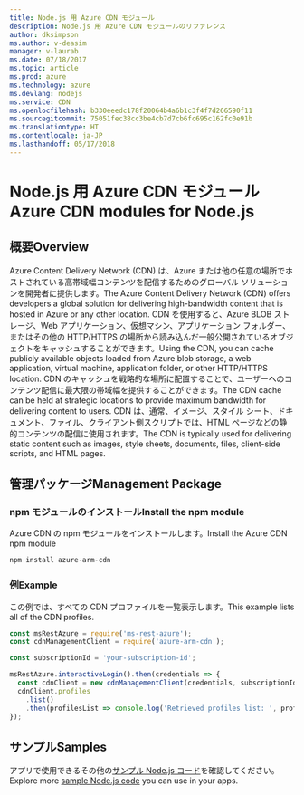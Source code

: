 ```yaml
---
title: Node.js 用 Azure CDN モジュール
description: Node.js 用 Azure CDN モジュールのリファレンス
author: dksimpson
ms.author: v-deasim
manager: v-laurab
ms.date: 07/18/2017
ms.topic: article
ms.prod: azure
ms.technology: azure
ms.devlang: nodejs
ms.service: CDN
ms.openlocfilehash: b330eeedc178f20064b4a6b1c3f4f7d266590f11
ms.sourcegitcommit: 75051fec38cc3be4cb7d7cb6fc695c162fc0e91b
ms.translationtype: HT
ms.contentlocale: ja-JP
ms.lasthandoff: 05/17/2018
---
```

# <a name="azure-cdn-modules-for-nodejs"></a><span data-ttu-id="01e92-103">Node.js 用 Azure CDN モジュール</span><span class="sxs-lookup"><span data-stu-id="01e92-103">Azure CDN modules for Node.js</span></span>

## <a name="overview"></a><span data-ttu-id="01e92-104">概要</span><span class="sxs-lookup"><span data-stu-id="01e92-104">Overview</span></span>

<span data-ttu-id="01e92-105">Azure Content Delivery Network (CDN) は、Azure または他の任意の場所でホストされている高帯域幅コンテンツを配信するためのグローバル ソリューションを開発者に提供します。</span><span class="sxs-lookup"><span data-stu-id="01e92-105">The Azure Content Delivery Network (CDN) offers developers a global solution for delivering high-bandwidth content that is hosted in Azure or any other location.</span></span> <span data-ttu-id="01e92-106">CDN を使用すると、Azure BLOB ストレージ、Web アプリケーション、仮想マシン、アプリケーション フォルダー、またはその他の HTTP/HTTPS の場所から読み込んだ一般公開されているオブジェクトをキャッシュすることができます。</span><span class="sxs-lookup"><span data-stu-id="01e92-106">Using the CDN, you can cache publicly available objects loaded from Azure blob storage, a web application, virtual machine, application folder, or other HTTP/HTTPS location.</span></span> <span data-ttu-id="01e92-107">CDN のキャッシュを戦略的な場所に配置することで、ユーザーへのコンテンツ配信に最大限の帯域幅を提供することができます。</span><span class="sxs-lookup"><span data-stu-id="01e92-107">The CDN cache can be held at strategic locations to provide maximum bandwidth for delivering content to users.</span></span> <span data-ttu-id="01e92-108">CDN は、通常、イメージ、スタイル シート、ドキュメント、ファイル、クライアント側スクリプトでは、HTML ページなどの静的コンテンツの配信に使用されます。</span><span class="sxs-lookup"><span data-stu-id="01e92-108">The CDN is typically used for delivering static content such as images, style sheets, documents, files, client-side scripts, and HTML pages.</span></span>

## <a name="management-package"></a><span data-ttu-id="01e92-109">管理パッケージ</span><span class="sxs-lookup"><span data-stu-id="01e92-109">Management Package</span></span>

### <a name="install-the-npm-module"></a><span data-ttu-id="01e92-110">npm モジュールのインストール</span><span class="sxs-lookup"><span data-stu-id="01e92-110">Install the npm module</span></span>

<span data-ttu-id="01e92-111">Azure CDN の npm モジュールをインストールします。</span><span class="sxs-lookup"><span data-stu-id="01e92-111">Install the Azure CDN npm module</span></span>

```bash
npm install azure-arm-cdn
```

### <a name="example"></a><span data-ttu-id="01e92-112">例</span><span class="sxs-lookup"><span data-stu-id="01e92-112">Example</span></span>

<span data-ttu-id="01e92-113">この例では、すべての CDN プロファイルを一覧表示します。</span><span class="sxs-lookup"><span data-stu-id="01e92-113">This example lists all of the CDN profiles.</span></span>

```javascript
const msRestAzure = require('ms-rest-azure');
const cdnManagementClient = require('azure-arm-cdn');

const subscriptionId = 'your-subscription-id';

msRestAzure.interactiveLogin().then(credentials => {
  const cdnClient = new cdnManagementClient(credentials, subscriptionId);
  cdnClient.profiles
    .list()
    .then(profilesList => console.log('Retrieved profiles list: ', profilesList));
});
```

## <a name="samples"></a><span data-ttu-id="01e92-114">サンプル</span><span class="sxs-lookup"><span data-stu-id="01e92-114">Samples</span></span>

<span data-ttu-id="01e92-115">アプリで使用できるその他の[サンプル Node.js コード](https://azure.microsoft.com/resources/samples/?platform=nodejs)を確認してください。</span><span class="sxs-lookup"><span data-stu-id="01e92-115">Explore more [sample Node.js code](https://azure.microsoft.com/resources/samples/?platform=nodejs) you can use in your apps.</span></span>
